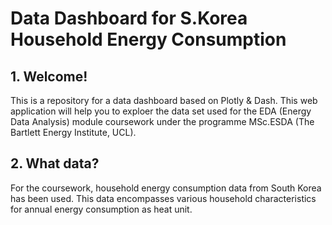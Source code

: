 # Data Dashboard for S.Korea Household Energy Consumption

## 1. Welcome!
This is a repository for a data dashboard based on Plotly & Dash.
This web application will help you to exploer the data set used for the EDA (Energy Data Analysis) module coursework under the programme MSc.ESDA (The Bartlett Energy Institute, UCL).
</br>

## 2. What data?
For the coursework, household energy consumption data from South Korea has been used. This data encompasses various household characteristics for annual energy consumption as heat unit.
